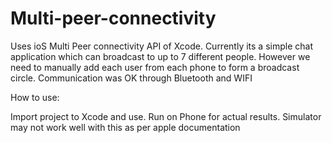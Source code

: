 # Multi-peer-connectivity

Uses ioS Multi Peer connectivity API of Xcode.
Currently its a simple chat application which can broadcast to up to 7 different people. However we need to manually add each user from each phone to form a broadcast circle.
Communication was OK through Bluetooth and WIFI

How to use:

Import project to Xcode and use. Run on Phone for actual results. Simulator may not work well with this as per apple documentation

